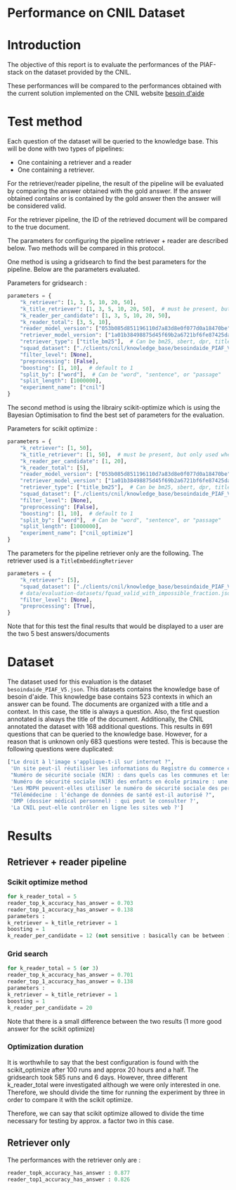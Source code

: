Performance on CNIL Dataset
===========

# Introduction
The objective of this report is to evaluate the performances of the PIAF-stack on the dataset provided by the CNIL.

These performances will be compared to the performances obtained with the current solution implemented on the CNIL
website [besoin d'aide](https://www.cnil.fr/fr/cnil-direct)


# Test method
Each question of the dataset will be queried to the knowledge base. This will be done with two types of pipelines:

- One containing a retriever and a reader
- One containing a retriever.

For the retriever/reader pipeline, the result of the pipeline will be evaluated by comparing the answer obtained with
the gold answer. If the answer obtained contains or is contained by the gold answer then the answer will be considered
valid.

For the retriever pipeline, the ID of the retrieved document will be compared to the true document.

The parameters for configuring the pipeline retriever + reader are described below. Two methods will be compared in this
protocol.

One method is using a gridsearch to find the best parameters for the pipeline. Below are the parameters evaluated.

Parameters for gridsearch :
```python
parameters = {
    "k_retriever": [1, 3, 5, 10, 20, 50],
    "k_title_retriever": [1, 3, 5, 10, 20, 50],  # must be present, but only used when retriever_type == title_bm25
    "k_reader_per_candidate": [1, 3, 5, 10, 20, 50],
    "k_reader_total": [3, 5, 10],
    "reader_model_version": ["053b085d851196110d7a83d8e0f077d0a18470be"],
    "retriever_model_version": ["1a01b38498875d45f69b2a6721bf6fe87425da39"],
    "retriever_type": ["title_bm25"],  # Can be bm25, sbert, dpr, title or title_bm25
    "squad_dataset": ["./clients/cnil/knowledge_base/besoindaide_PIAF_V5.json"],
    "filter_level": [None],
    "preprocessing": [False],
    "boosting": [1, 10],  # default to 1
    "split_by": ["word"],  # Can be "word", "sentence", or "passage"
    "split_length": [1000000],
    "experiment_name": ["cnil"]
}
```

The second method is using the librairy scikit-optimize which is using the Bayesian Optimisation to find the best set of
parameters for the evaluation.

Parameters for scikit optimize :
```python
parameters = {
    "k_retriever": [1, 50],
    "k_title_retriever": [1, 50],  # must be present, but only used when retriever_type == title_bm25
    "k_reader_per_candidate": [1, 20],
    "k_reader_total": [5],
    "reader_model_version": ["053b085d851196110d7a83d8e0f077d0a18470be"],
    "retriever_model_version": ["1a01b38498875d45f69b2a6721bf6fe87425da39"],
    "retriever_type": ["title_bm25"],  # Can be bm25, sbert, dpr, title or title_bm25
    "squad_dataset": ["./clients/cnil/knowledge_base/besoindaide_PIAF_V5.json"],
    "filter_level": [None],
    "preprocessing": [False],
    "boosting": [1, 10],  # default to 1
    "split_by": ["word"],  # Can be "word", "sentence", or "passage"
    "split_length": [1000000],
    "experiment_name": ["cnil_optimize"]
}
```

The parameters for the pipeline retriever only are the following. The retriever used is a `TitleEmbeddingRetriever`

```python
parameters = {
    "k_retriever": [5],
    "squad_dataset": ["./clients/cnil/knowledge_base/besoindaide_PIAF_V5.json"],
    # data/evaluation-datasets/fquad_valid_with_impossible_fraction.json data/evaluation-datasets/testing_squad_format.json
    "filter_level": [None],
    "preprocessing": [True],
}
```

Note that for this test the final results that would be displayed to a user are the two 5 best answers/documents

# Dataset
The dataset used for this evaluation is the dataset `besoindaide_PIAF_V5.json`. This datasets contains the knowledge
base of besoin d'aide. This knowledge base contains 523 contexts in which an answer can be found. The documents are
organized with a title and a context. In this case, the title is always a question. Also, the first question annotated
is always the title of the document. Additionally, the CNIL annotated the dataset with 168 additional questions. This
results in 691 questions that can be queried to the knowledge base.
However, for a reason that is unknown only 683 questions were tested. This is because the following questions were duplicated:
```python
["Le droit à l'image s'applique-t-il sur internet ?",
 'Un site peut-il réutiliser les informations du Registre du commerce et des sociétés ?',
 "Numéro de sécurité sociale (NIR) : dans quels cas les communes et les départements peuvent-ils l'utiliser ?",
 'Numéro de sécurité sociale (NIR) des enfants en école primaire : une mairie peut-elle le demander ?',
 'Les MDPH peuvent-elles utiliser le numéro de sécurité sociale des personnes qui déposent un dossier ?',
 "Télémédecine : l'échange de données de santé est-il autorisé ?",
 'DMP (dossier médical personnel) : qui peut le consulter ?',
 'La CNIL peut-elle contrôler en ligne les sites web ?']
```

# Results
## Retriever + reader pipeline
### Scikit optimize method
```python
for k_reader_total = 5
reader_top_k_accuracy_has_answer = 0.703 
reader_top_1_accuracy_has_answer = 0.138
parameters : 
k_retriever = k_title_retriever = 1
boosting = 1
k_reader_per_candidate = 12 (not sensitive : basically can be between 12 and 21) 
```

### Grid search
```python
for k_reader_total = 5 (or 3)
reader_top_k_accuracy_has_answer = 0.701
reader_top_1_accuracy_has_answer = 0.138
parameters : 
k_retriever = k_title_retriever = 1
boosting = 1
k_reader_per_candidate = 20 
```
Note that there is a small difference between the two results (1 more good answer for the scikit optimize)

### Optimization duration
It is worthwhile to say that the best configuration is found with the scikit_optimize after 100 runs and approx 20 hours
and a half. The gridsearch took 585 runs and 6 days. However, three different k_reader_total were investigated although
we were only interested in one. Therefore, we should divide the time for running the experiment by three in order to
compare it with the scikit optimize.

Therefore, we can say that scikit optimize allowed to divide the time necessary for testing by approx. a factor two in
this case.

## Retriever only
The performances with the retriever only are :
```python
reader_topk_accuracy_has_answer : 0.877
reader_top1_accuracy_has_answer : 0.826
```
